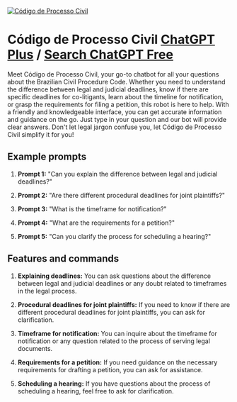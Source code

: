 
[![Código de Processo Civil](https://files.oaiusercontent.com/file-4l9fqjWUQM3XSIyiac1qLUqi?se=2123-10-19T20%3A19%3A15Z&sp=r&sv=2021-08-06&sr=b&rscc=max-age%3D31536000%2C%20immutable&rscd=attachment%3B%20filename%3Dca932864-c434-400b-ae5c-0b792d07231a.png&sig=HgBrVBTZbhjyG6EQCk6RQS9HkjKC2ETIQlfVJ5N/YA4%3D)](https://chat.openai.com/g/g-id004lvAS-codigo-de-processo-civil)

# Código de Processo Civil [ChatGPT Plus](https://chat.openai.com/g/g-id004lvAS-codigo-de-processo-civil) / [Search ChatGPT Free](https://gptcall.net/index.html#/?search=C%C3%B3digo%20de%20Processo%20Civil)

Meet Código de Processo Civil, your go-to chatbot for all your questions about the Brazilian Civil Procedure Code. Whether you need to understand the difference between legal and judicial deadlines, know if there are specific deadlines for co-litigants, learn about the timeline for notification, or grasp the requirements for filing a petition, this robot is here to help. With a friendly and knowledgeable interface, you can get accurate information and guidance on the go. Just type in your question and our bot will provide clear answers. Don't let legal jargon confuse you, let Código de Processo Civil simplify it for you!

## Example prompts

1. **Prompt 1:** "Can you explain the difference between legal and judicial deadlines?"

2. **Prompt 2:** "Are there different procedural deadlines for joint plaintiffs?"

3. **Prompt 3:** "What is the timeframe for notification?"

4. **Prompt 4:** "What are the requirements for a petition?"

5. **Prompt 5:** "Can you clarify the process for scheduling a hearing?"

## Features and commands

1. **Explaining deadlines:** You can ask questions about the difference between legal and judicial deadlines or any doubt related to timeframes in the legal process.

2. **Procedural deadlines for joint plaintiffs:** If you need to know if there are different procedural deadlines for joint plaintiffs, you can ask for clarification.

3. **Timeframe for notification:** You can inquire about the timeframe for notification or any question related to the process of serving legal documents.

4. **Requirements for a petition:** If you need guidance on the necessary requirements for drafting a petition, you can ask for assistance.

5. **Scheduling a hearing:** If you have questions about the process of scheduling a hearing, feel free to ask for clarification.


